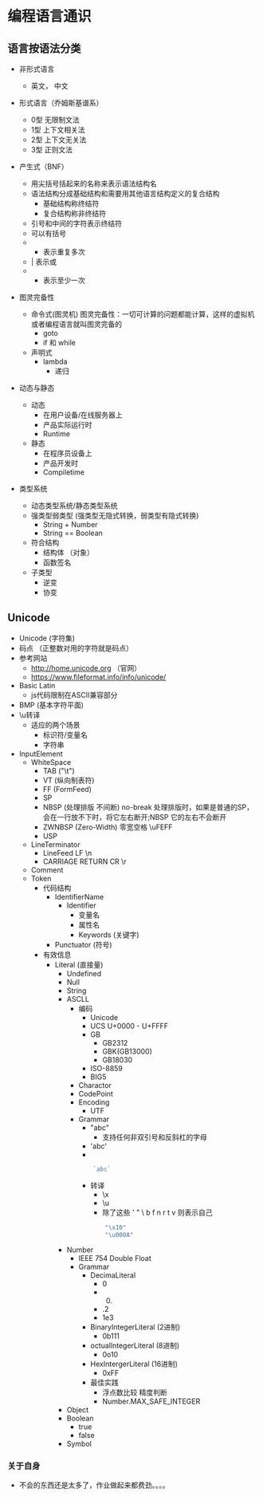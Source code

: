 # 编程语言通识
## 语言按语法分类
- 非形式语言
    - 英文， 中文
- 形式语言（乔姆斯基谱系）
    - 0型 无限制文法
    - 1型 上下文相关法
    - 2型 上下文无关法
    - 3型 正则文法

- 产生式（BNF）
    - 用尖括号括起来的名称来表示语法结构名
    - 语法结构分成基础结构和需要用其他语言结构定义的复合结构
        - 基础结构称终结符
        - 复合结构称非终结符
    - 引号和中间的字符表示终结符
    - 可以有括号
    - * 表示重复多次
    - | 表示或
    - + 表示至少一次
- 图灵完备性
    - 命令式(图灵机)  图灵完备性：一切可计算的问题都能计算，这样的虚拟机或者编程语言就叫图灵完备的
        - goto
        - if 和 while
    - 声明式
        - lambda
            - 递归
- 动态与静态
    - 动态
        - 在用户设备/在线服务器上
        - 产品实际运行时
        - Runtime
    - 静态
        - 在程序员设备上
        - 产品开发时
        - Compiletime
- 类型系统
    - 动态类型系统/静态类型系统
    - 强类型弱类型 (强类型无隐式转换，弱类型有隐式转换)
        - String + Number
        - String == Boolean
    - 符合结构
        - 结构体 （对象）
        - 函数签名 
    - 子类型
        - 逆变
        - 协变

## Unicode
- Unicode (字符集) 
- 码点 （正整数对用的字符就是码点）
- 参考网站
    - http://home.unicode.org （官网）
    - https://www.fileformat.info/info/unicode/
- Basic Latin 
    - js代码限制在ASCII兼容部分
- BMP (基本字符平面)
- \u转译 
    - 适应的两个场景
        - 标识符/变量名
        - 字符串
- InputElement
    - WhiteSpace
        - TAB ("\t")
        - VT (纵向制表符)
        - FF (FormFeed)
        - SP
        - NBSP (处理排版 不间断) no-break 处理排版时，如果是普通的SP，会在一行放不下时，将它左右断开;NBSP 它的左右不会断开
        - ZWNBSP (Zero-Width) 零宽空格 \uFEFF
        - USP
    - LineTerminator
        - LineFeed LF \n
        - CARRIAGE RETURN CR \r
    - Comment
    - Token
        - 代码结构
            - IdentifierName
                - Identifier
                    - 变量名
                    - 属性名
                    - Keywords (关键字)
            - Punctuator (符号)
        - 有效信息
            - Literal (直接量)
                - Undefined
                - Null
                - String
                - ASCLL
                    - 编码
                        - Unicode
                        - UCS U+0000 - U+FFFF
                        - GB
                            - GB2312
                            - GBK(GB13000)
                            - GB18030
                        - ISO-8859
                        - BIG5
                    - Charactor
                    - CodePoint
                    - Encoding
                        - UTF
                    - Grammar
                        - "abc"
                            - 支持任何非双引号和反斜杠的字母
                        - 'abc'
                        - 
                        ```Javascript
                            `abc`
                        ```
                        - 转译
                            - \x
                            - \u
                            - 除了这些 ' " \ b f n r t v 则表示自己
                            ```Javascript
                                "\x10"
                                "\u000A"
                            ```
                - Number
                    - IEEE 754 Double Float
                    - Grammar
                        - DecimaLiteral
                            - 0
                            - 0.
                            - .2
                            - 1e3
                        - BinaryIntegerLiteral (2进制)
                            - 0b111
                        - octuallntegerLiteral (8进制)
                            - 0o10
                        - HexIntergerLiteral (16进制)
                            - 0xFF
                        - 最佳实践
                            - 浮点数比较 精度判断
                            - Number.MAX_SAFE_INTEGER
                - Object
                - Boolean
                    - true
                    - false
                - Symbol

### 关于自身
+ 不会的东西还是太多了，作业做起来都费劲。。。。